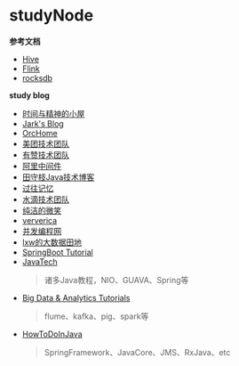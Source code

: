 # studyNode

**参考文档**
- [Hive](https://cwiki.apache.org/confluence/display/Hive/Home)
- [Flink](https://ci.apache.org/projects/flink/flink-docs-master/)
- [rocksdb](https://rocksdb.org.cn/doc/RocksJava-Basics.html)

**study blog**
- [时间与精神的小屋](https://www.whitewood.me/)
- [Jark's Blog](http://wuchong.me/)
- [OrcHome](https://www.orchome.com/)
- [美团技术团队](https://tech.meituan.com/)
- [有赞技术团队](https://tech.youzan.com/)
- [阿里中间件](http://jm.taobao.org/)
- [田守枝Java技术博客](http://www.tianshouzhi.com/)
- [过往记忆](https://www.iteblog.com/)
- [水滴技术团队](https://scala.cool/)
- [纯洁的微笑](http://www.ityouknow.com/)
- [ververica](https://ververica.cn/)
- [并发编程网](http://ifeve.com/)
- [lxw的大数据田地](http://lxw1234.com/)
- [SpringBoot Tutorial](https://www.tutorialspoint.com/spring_boot/index.htm)
- [JavaTech](https://www.tutorialspoint.com/java_technology_tutorials.htm)
    > 诸多Java教程，NIO、GUAVA、Spring等
- [Big Data & Analytics Tutorials](https://www.tutorialspoint.com/big_data_tutorials.htm)
    > flume、kafka、pig、spark等
- [HowToDoInJava](https://howtodoinjava.com/)
    > SpringFramework、JavaCore、JMS、RxJava、etc